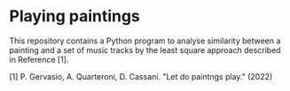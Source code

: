 # Playing paintings

This repository contains a Python program to analyse similarity between a
painting and a set of music tracks by the least square approach described in 
Reference [1].
 

[1] P. Gervasio, A. Quarteroni, D. Cassani. "Let do paintngs play."  (2022)
